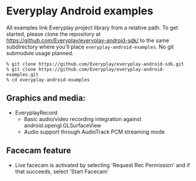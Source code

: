 # Everyplay Android examples

All examples link Everyplay project library from a relative path. To get started, please clone
the repository at https://github.com/Everyplay/everyplay-android-sdk/ to the same subdirectory
where you'll place `everyplay-android-examples`. No git submodule usage planned.

```
% git clone https://github.com/Everyplay/everyplay-android-sdk.git
% git clone https://github.com/Everyplay/everyplay-android-examples.git
% cd everyplay-android-examples
```

## Graphics and media:

- EveryplayRecord
    - Basic audio/video recording integration against android.opengl.GLSurfaceView
    - Audio support through AudioTrack PCM streaming mode

## Facecam feature
- Live facecam is activated by selecting 'Request Rec Permission' and if that succeeds, select 'Start Facecam'
